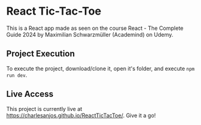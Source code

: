 # React Tic-Tac-Toe
This is a React app made as seen on the course React - The Complete Guide 2024 by Maximilian Schwarzmüller (Academind) on Udemy.

## Project Execution
To execute the project, download/clone it, open it's folder, and execute `npm run dev`.

## Live Access
This project is currently live at https://charlesanjos.github.io/ReactTicTacToe/. Give it a go!